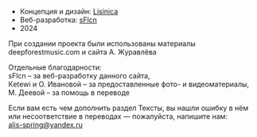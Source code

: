 + Концепция и дизайн: [Lisinica](http://lisinica-port.tilda.ws/)
+ Веб-разработка: [sFlcn](https://github.com/sFlcn)
+ 2024

При создании проекта были использованы материалы deepforestmusic.com и сайта А. Журавлёва

Отдельные благодарности:  
sFlcn – за веб-разработку данного сайта,  
Кetewi и О. Ивановой – за предоставленные фото- и видеоматериалы,  
М. Деевой – за помощь в переводе

Если вам есть чем дополнить раздел Тексты, вы нашли ошибку в нём или несоответствие в переводах — пожалуйста, напишите нам:  
[alis-spring@yandex.ru](mailto:alis-spring@yandex.ru)
